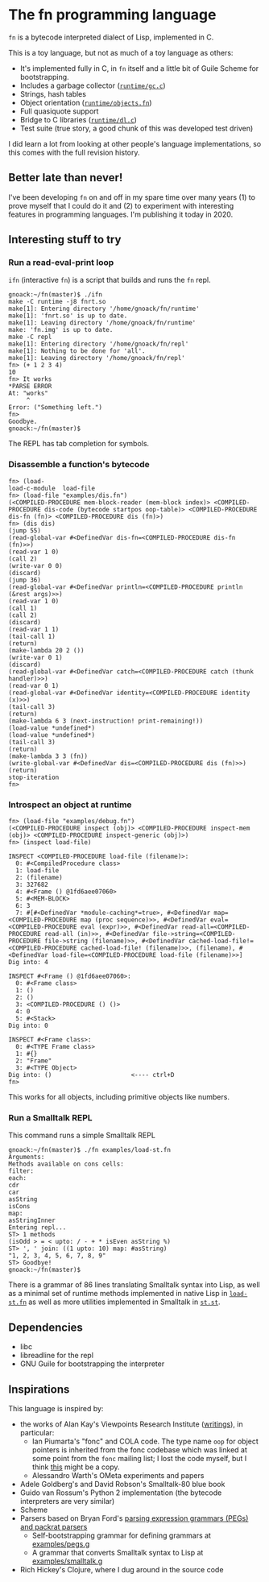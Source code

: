 # The fn programming language

`fn` is a bytecode interpreted dialect of Lisp, implemented in C.

This is a toy language, but not as much of a toy language as others:

 * It's implemented fully in C, in `fn` itself and a little bit of Guile Scheme
   for bootstrapping.
 * Includes a garbage collector ([`runtime/gc.c`](runtime/gc.c))
 * Strings, hash tables
 * Object orientation ([`runtime/objects.fn`](runtime/objects.fn))
 * Full quasiquote support
 * Bridge to C libraries ([`runtime/dl.c`](runtime/dl.c))
 * Test suite (true story, a good chunk of this was developed test driven)

I did learn a lot from looking at other people's language implementations, so
this comes with the full revision history.

## Better late than never!

I've been developing `fn` on and off in my spare time over many years (1) to
prove myself that I could do it and (2) to experiment with interesting features
in programming languages. I'm publishing it today in 2020.

## Interesting stuff to try

### Run a read-eval-print loop

`ifn` (interactive `fn`) is a script that builds and runs the `fn` repl.

```
gnoack:~/fn(master)$ ./ifn
make -C runtime -j8 fnrt.so
make[1]: Entering directory '/home/gnoack/fn/runtime'
make[1]: 'fnrt.so' is up to date.
make[1]: Leaving directory '/home/gnoack/fn/runtime'
make: 'fn.img' is up to date.
make -C repl
make[1]: Entering directory '/home/gnoack/fn/repl'
make[1]: Nothing to be done for 'all'.
make[1]: Leaving directory '/home/gnoack/fn/repl'
fn> (+ 1 2 3 4)
10
fn> It works
*PARSE ERROR
At: "works"
     ^
Error: ("Something left.")
fn>
Goodbye.
gnoack:~/fn(master)$
```

The REPL has tab completion for symbols.

### Disassemble a function's bytecode

```
fn> (load-
load-c-module  load-file
fn> (load-file "examples/dis.fn")
(<COMPILED-PROCEDURE mem-block-reader (mem-block index)> <COMPILED-PROCEDURE dis-code (bytecode startpos oop-table)> <COMPILED-PROCEDURE dis-fn (fn)> <COMPILED-PROCEDURE dis (fn)>)
fn> (dis dis)
(jump 55)
(read-global-var #<DefinedVar dis-fn=<COMPILED-PROCEDURE dis-fn (fn)>>)
(read-var 1 0)
(call 2)
(write-var 0 0)
(discard)
(jump 36)
(read-global-var #<DefinedVar println=<COMPILED-PROCEDURE println (&rest args)>>)
(read-var 1 0)
(call 1)
(call 2)
(discard)
(read-var 1 1)
(tail-call 1)
(return)
(make-lambda 20 2 ())
(write-var 0 1)
(discard)
(read-global-var #<DefinedVar catch=<COMPILED-PROCEDURE catch (thunk handler)>>)
(read-var 0 1)
(read-global-var #<DefinedVar identity=<COMPILED-PROCEDURE identity (x)>>)
(tail-call 3)
(return)
(make-lambda 6 3 (next-instruction! print-remaining!))
(load-value *undefined*)
(load-value *undefined*)
(tail-call 3)
(return)
(make-lambda 3 3 (fn))
(write-global-var #<DefinedVar dis=<COMPILED-PROCEDURE dis (fn)>>)
(return)
stop-iteration
fn>
```

### Introspect an object at runtime

```
fn> (load-file "examples/debug.fn")
(<COMPILED-PROCEDURE inspect (obj)> <COMPILED-PROCEDURE inspect-mem (obj)> <COMPILED-PROCEDURE inspect-generic (obj)>)
fn> (inspect load-file)

INSPECT <COMPILED-PROCEDURE load-file (filename)>:
  0: #<CompiledProcedure class>
  1: load-file
  2: (filename)
  3: 327682
  4: #<Frame () @1fd6aee07060>
  5: #<MEM-BLOCK>
  6: 3
  7: #[#<DefinedVar *module-caching*=true>, #<DefinedVar map=<COMPILED-PROCEDURE map (proc sequence)>>, #<DefinedVar eval=<COMPILED-PROCEDURE eval (expr)>>, #<DefinedVar read-all=<COMPILED-PROCEDURE read-all (in)>>, #<DefinedVar file->string=<COMPILED-PROCEDURE file->string (filename)>>, #<DefinedVar cached-load-file!=<COMPILED-PROCEDURE cached-load-file! (filename)>>, (filename), #<DefinedVar load-file=<COMPILED-PROCEDURE load-file (filename)>>]
Dig into: 4

INSPECT #<Frame () @1fd6aee07060>:
  0: #<Frame class>
  1: ()
  2: ()
  3: <COMPILED-PROCEDURE () ()>
  4: 0
  5: #<Stack>
Dig into: 0

INSPECT #<Frame class>:
  0: #<TYPE Frame class>
  1: #{}
  2: "Frame"
  3: #<TYPE Object>
Dig into: ()                      <---- ctrl+D
fn>
```

This works for all objects, including primitive objects like numbers.

### Run a Smalltalk REPL

This command runs a simple Smalltalk REPL

```
gnoack:~/fn(master)$ ./fn examples/load-st.fn
Arguments:
Methods available on cons cells:
filter:
each:
cdr
car
asString
isCons
map:
asStringInner
Entering repl...
ST> 1 methods
(isOdd > = < upto: / - + * isEven asString %)
ST> ', ' join: ((1 upto: 10) map: #asString)
"1, 2, 3, 4, 5, 6, 7, 8, 9"
ST> Goodbye!
gnoack:~/fn(master)$
```

There is a grammar of 86 lines translating Smalltalk syntax into Lisp, as well
as a minimal set of runtime methods implemented in native Lisp in
[`load-st.fn`](examples/load-st.fn) as well as more utilities implemented in
Smalltalk in [`st.st`](examples/st.st).


## Dependencies

* libc
* libreadline for the repl
* GNU Guile for bootstrapping the interpreter

## Inspirations

This language is inspired by:

* the works of Alan Kay's Viewpoints Research Institute
  ([writings](http://vpri.org/writings.php)), in particular:
  * Ian Piumarta's "fonc" and COLA code. The type name `oop` for object pointers
    is inherited from the fonc codebase which was linked at some point from the
    `fonc` mailing list; I lost the code myself, but I think
    [this](https://github.com/chazu/idst) might be a copy.
  * Alessandro Warth's OMeta experiments and papers
* Adele Goldberg's and David Robson's Smalltalk-80 blue book
* Guido van Rossum's Python 2 implementation (the bytecode interpreters are very similar)
* Scheme
* Parsers based on Bryan Ford's [parsing expression grammars (PEGs) and packrat
   parsers](https://bford.info/packrat/)
  * Self-bootstrapping grammar for defining grammars at [examples/pegs.g](examples/pegs.g)
  * A grammar that converts Smalltalk syntax to Lisp at [examples/smalltalk.g](examples/smalltalk.g)
* Rich Hickey's Clojure, where I dug around in the source code

